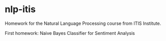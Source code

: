 # nlp-itis
Homework for the Natural Language Processing course from ITIS Institute.

First homework: Naive Bayes Classifier for Sentiment Analysis
